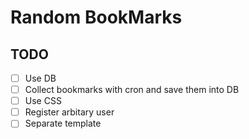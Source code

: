 # Random BookMarks

## TODO
- [ ] Use DB
- [ ] Collect bookmarks with cron and save them into DB
- [ ] Use CSS
- [ ] Register arbitary user
- [ ] Separate template
